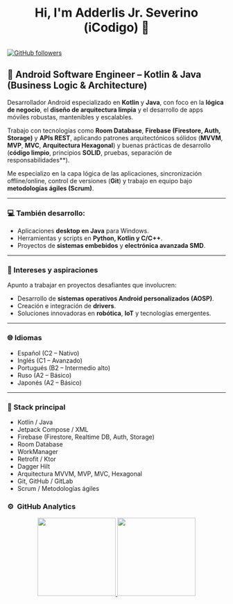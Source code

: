 <div align="center">
<h1 align="center">Hi, I'm Adderlis Jr. Severino (iCodigo) 👋</h1>
</div>
<img src="">


[![GitHub followers](https://img.shields.io/github/followers/iC0d1g0?style=social)](https://github.com/iC0d1g0)

## 🧠 Android Software Engineer – Kotlin & Java (Business Logic & Architecture)

Desarrollador Android especializado en **Kotlin** y **Java**, con foco en la **lógica de negocio**, el **diseño de arquitectura limpia** y el desarrollo de apps móviles robustas, mantenibles y escalables.

Trabajo con tecnologías como **Room Database**, **Firebase (Firestore, Auth, Storage)** y **APIs REST**, aplicando patrones arquitectónicos sólidos (**MVVM**, **MVP**, **MVC**, **Arquitectura Hexagonal**) y buenas prácticas de desarrollo (**código limpio**, principios **SOLID**, pruebas, separación de responsabilidades**).

Me especializo en la capa lógica de las aplicaciones, sincronización offline/online, control de versiones (**Git**) y trabajo en equipo bajo **metodologías ágiles (Scrum)**.

---

### 💻 También desarrollo:
- Aplicaciones **desktop en Java** para Windows.
- Herramientas y scripts en **Python, Kotlin y C/C++**.
- Proyectos de **sistemas embebidos** y **electrónica avanzada SMD**.

---

### 🚀 Intereses y aspiraciones

Apunto a trabajar en proyectos desafiantes que involucren:

- Desarrollo de **sistemas operativos Android personalizados (AOSP)**.
- Creación e integración de **drivers**.
- Soluciones innovadoras en **robótica**, **IoT** y tecnologías emergentes.

---

### 🌐 Idiomas

- Español (C2 – Nativo)  
- Inglés (C1 – Avanzado)  
- Portugués (B2 – Intermedio alto)  
- Ruso (A2 – Básico)  
- Japonés (A2 – Básico)

---

### 🧩 Stack principal

- Kotlin / Java  
- Jetpack Compose / XML  
- Firebase (Firestore, Realtime DB, Auth, Storage)  
- Room Database  
- WorkManager  
- Retrofit / Ktor  
- Dagger Hilt  
- Arquitectura MVVM, MVP, MVC, Hexagonal  
- Git, GitHub / GitLab  
- Scrum / Metodologías ágiles


### ⚙️ &nbsp;GitHub Analytics

<p align="center">
<a href="https://github.com/iC0d1g0">
  <img height="180em" src="https://github-readme-stats-eight-theta.vercel.app/api?username=iC0d1g0&show_icons=true&theme=algolia&include_all_commits=true&count_private=true"/>
  <img height="180em" src="https://github-readme-stats-eight-theta.vercel.app/api/top-langs/?username=ArisGuimera&layout=compact&langs_count=8&theme=algolia"/>
</a>
</p>
